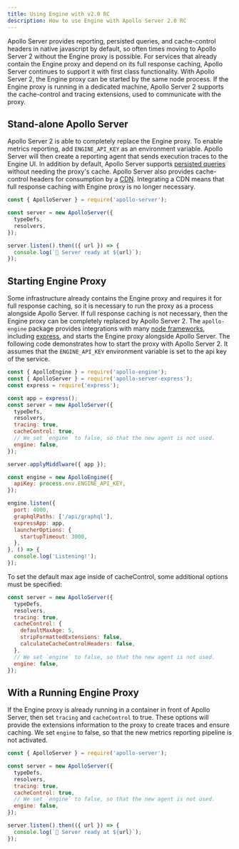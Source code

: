 ```yaml
---
title: Using Engine with v2.0 RC
description: How to use Engine with Apollo Server 2.0 RC
---
```


Apollo Server provides reporting, persisted queries, and cache-control headers in native javascript by default, so often times moving to Apollo Server 2 without the Engine proxy is possible. For services that already contain the Engine proxy and depend on its full response caching, Apollo Server continues to support it with first class functionality. With Apollo Server 2, the Engine proxy can be started by the same node process. If the Engine proxy is running in a dedicated machine, Apollo Server 2 supports the cache-control and tracing extensions, used to communicate with the proxy.

## Stand-alone Apollo Server

Apollo Server 2 is able to completely replace the Engine proxy. To enable metrics reporting, add `ENGINE_API_KEY` as an environment variable. Apollo Server will then create a reporting agent that sends execution traces to the Engine UI. In addition by default, Apollo Server supports [persisted queries](./features/apq.html) without needing the proxy's cache. Apollo Server also provides cache-control headers for consumption by a [CDN](./features/cdn.html). Integrating a CDN means that full response caching with Engine proxy is no longer necessary.

```js
const { ApolloServer } = require('apollo-server');

const server = new ApolloServer({
  typeDefs,
  resolvers,
});

server.listen().then(({ url }) => {
  console.log(`🚀 Server ready at ${url}`);
});
```

## Starting Engine Proxy

Some infrastructure already contains the Engine proxy and requires it for full response caching, so it is necessary to run the proxy as a process alongside Apollo Server. If full response caching is not necessary, then the Engine proxy can be completely replaced by Apollo Server 2. The `apollo-engine` package provides integrations with many [node frameworks](/docs/engine/setup-node.html#not-express), including [express](/docs/engine/setup-node.html#setup-guide), and starts the Engine proxy alongside Apollo Server. The following code demonstrates how to start the proxy with Apollo Server 2. It assumes that the `ENGINE_API_KEY` environment variable is set to the api key of the service.

```js
const { ApolloEngine } = require('apollo-engine');
const { ApolloServer } = require('apollo-server-express');
const express = require('express');

const app = express();
const server = new ApolloServer({
  typeDefs,
  resolvers,
  tracing: true,
  cacheControl: true,
  // We set `engine` to false, so that the new agent is not used.
  engine: false,
});

server.applyMiddlware({ app });

const engine = new ApolloEngine({
  apiKey: process.env.ENGINE_API_KEY,
});

engine.listen({
  port: 4000,
  graphqlPaths: ['/api/graphql'],
  expressApp: app,
  launcherOptions: {
    startupTimeout: 3000,
  },
}, () => {
  console.log('Listening!');
});
```

To set the default max age inside of cacheControl, some additional options must be specified:

```js
const server = new ApolloServer({
  typeDefs,
  resolvers,
  tracing: true,
  cacheControl: {
    defaultMaxAge: 5,
    stripFormattedExtensions: false,
    calculateCacheControlHeaders: false,
  },
  // We set `engine` to false, so that the new agent is not used.
  engine: false,
});
```

## With a Running Engine Proxy

If the Engine proxy is already running in a container in front of Apollo Server, then set `tracing` and `cacheControl` to true. These options will provide the extensions information to the proxy to create traces and ensure caching. We set `engine` to false, so that the new metrics reporting pipeline is not activated.

```js
const { ApolloServer } = require('apollo-server');

const server = new ApolloServer({
  typeDefs,
  resolvers,
  tracing: true,
  cacheControl: true,
  // We set `engine` to false, so that the new agent is not used.
  engine: false,
});

server.listen().then(({ url }) => {
  console.log(`🚀 Server ready at ${url}`);
});
```
